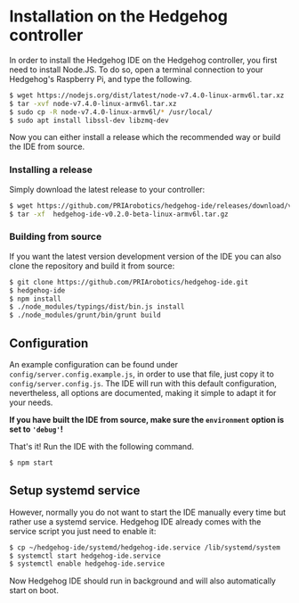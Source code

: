 # Installation on the Hedgehog controller
In order to install the Hedgehog IDE on the Hedgehog controller, you first need to install Node.JS.
To do so, open a terminal connection to your Hedgehog's Raspberry Pi, and type the following.
```bash
$ wget https://nodejs.org/dist/latest/node-v7.4.0-linux-armv6l.tar.xz
$ tar -xvf node-v7.4.0-linux-armv6l.tar.xz
$ sudo cp -R node-v7.4.0-linux-armv6l/* /usr/local/
$ sudo apt install libssl-dev libzmq-dev
```
Now you can either install a release which the recommended way or build the IDE from source.

### Installing a release
Simply download the latest release to your controller:
```bash
$ wget https://github.com/PRIArobotics/hedgehog-ide/releases/download/v0.2-beta/hedgehog-ide-v0.2.0-beta-linux-armv6l.tar.gz
$ tar -xf  hedgehog-ide-v0.2.0-beta-linux-armv6l.tar.gz
```

### Building from source
If you want the latest version development version of the IDE you can also clone the repository and build it from source:
```bash
$ git clone https://github.com/PRIArobotics/hedgehog-ide.git 
$ hedgehog-ide
$ npm install
$ ./node_modules/typings/dist/bin.js install
$ ./node_modules/grunt/bin/grunt build
```

## Configuration
An example configuration can be found under `config/server.config.example.js`, in order to use that file, just copy it to `config/server.config.js`.
The IDE will run with this default configuration, nevertheless, all options are documented, making it simple to adapt it for your needs.

**If you have built the IDE from source, make sure the `environment` option is set to `'debug'`!**

That's it! Run the IDE with the following command.
```bash
$ npm start
```

## Setup systemd service
However, normally you do not want to start the IDE manually every time but rather use a systemd service.
Hedgehog IDE already comes with the service script you just need to enable it:
```bash
$ cp ~/hedgehog-ide/systemd/hedgehog-ide.service /lib/systemd/system
$ systemctl start hedgehog-ide.service
$ systemctl enable hedgehog-ide.service
```
Now Hedgehog IDE should run in background and will also automatically start on boot.
